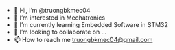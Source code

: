 - 👋 Hi, I’m @truongbkmec04
- 👀 I’m interested in Mechatronics
- 🌱 I’m currently learning Embedded Software in STM32
- 💞️ I’m looking to collaborate on ...
- 📫 How to reach me truongbkmec04@gmail.com

<!---
truongbkmec04/truongbkmec04 is a ✨ special ✨ repository because its `README.md` (this file) appears on your GitHub profile.
You can click the Preview link to take a look at your changes.
--->
